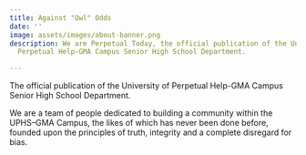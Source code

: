 ```yaml
---
title: Against "Owl" Odds
date: ''
image: assets/images/about-banner.png
description: We are Perpetual Today, the official publication of the University of
  Perpetual Help-GMA Campus Senior High School Department.

---
```

The official publication of the University of Perpetual Help-GMA Campus Senior High School Department.

We are a team of people dedicated to building a community within the UPHS–GMA Campus, the likes of which has never been done before, founded upon the principles of truth, integrity and a complete disregard for bias.